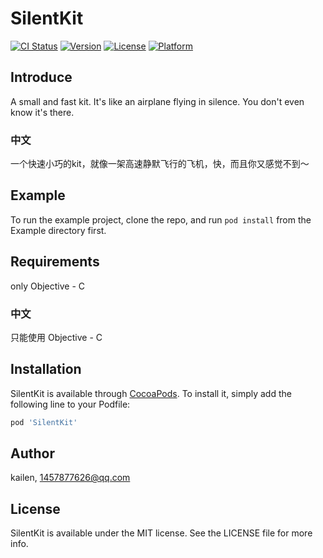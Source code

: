 # SilentKit

[![CI Status](https://img.shields.io/travis/1457877626@qq.com/SilentKit.svg?style=flat)](https://travis-ci.org/1457877626@qq.com/SilentKit)
[![Version](https://img.shields.io/cocoapods/v/SilentKit.svg?style=flat)](https://cocoapods.org/pods/SilentKit)
[![License](https://img.shields.io/cocoapods/l/SilentKit.svg?style=flat)](https://cocoapods.org/pods/SilentKit)
[![Platform](https://img.shields.io/cocoapods/p/SilentKit.svg?style=flat)](https://cocoapods.org/pods/SilentKit)

## Introduce
A small and fast kit. It's like an airplane flying in silence. You don't even know it's there.
### 中文
一个快速小巧的kit，就像一架高速静默飞行的飞机，快，而且你又感觉不到～

## Example

To run the example project, clone the repo, and run `pod install` from the Example directory first.

## Requirements
only Objective - C
### 中文
只能使用 Objective - C
## Installation

SilentKit is available through [CocoaPods](https://cocoapods.org). To install
it, simply add the following line to your Podfile:

```ruby
pod 'SilentKit'
```

## Author

kailen, 1457877626@qq.com

## License

SilentKit is available under the MIT license. See the LICENSE file for more info.
